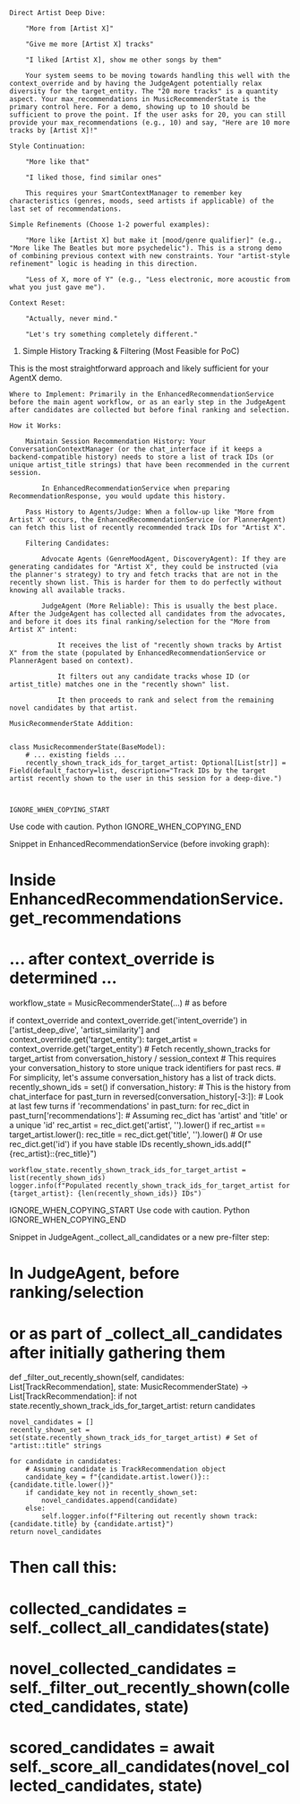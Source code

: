     Direct Artist Deep Dive:

        "More from [Artist X]"

        "Give me more [Artist X] tracks"

        "I liked [Artist X], show me other songs by them"

        Your system seems to be moving towards handling this well with the context_override and by having the JudgeAgent potentially relax diversity for the target_entity. The "20 more tracks" is a quantity aspect. Your max_recommendations in MusicRecommenderState is the primary control here. For a demo, showing up to 10 should be sufficient to prove the point. If the user asks for 20, you can still provide your max_recommendations (e.g., 10) and say, "Here are 10 more tracks by [Artist X]!"

    Style Continuation:

        "More like that"

        "I liked those, find similar ones"

        This requires your SmartContextManager to remember key characteristics (genres, moods, seed artists if applicable) of the last set of recommendations.

    Simple Refinements (Choose 1-2 powerful examples):

        "More like [Artist X] but make it [mood/genre qualifier]" (e.g., "More like The Beatles but more psychedelic"). This is a strong demo of combining previous context with new constraints. Your "artist-style refinement" logic is heading in this direction.

        "Less of X, more of Y" (e.g., "Less electronic, more acoustic from what you just gave me").

    Context Reset:

        "Actually, never mind."

        "Let's try something completely different."

1. Simple History Tracking & Filtering (Most Feasible for PoC)

This is the most straightforward approach and likely sufficient for your AgentX demo.

    Where to Implement: Primarily in the EnhancedRecommendationService before the main agent workflow, or as an early step in the JudgeAgent after candidates are collected but before final ranking and selection.

    How it Works:

        Maintain Session Recommendation History: Your ConversationContextManager (or the chat_interface if it keeps a backend-compatible history) needs to store a list of track IDs (or unique artist_title strings) that have been recommended in the current session.

            In EnhancedRecommendationService when preparing RecommendationResponse, you would update this history.

        Pass History to Agents/Judge: When a follow-up like "More from Artist X" occurs, the EnhancedRecommendationService (or PlannerAgent) can fetch this list of recently recommended track IDs for "Artist X".

        Filtering Candidates:

            Advocate Agents (GenreMoodAgent, DiscoveryAgent): If they are generating candidates for "Artist X", they could be instructed (via the planner's strategy) to try and fetch tracks that are not in the recently shown list. This is harder for them to do perfectly without knowing all available tracks.

            JudgeAgent (More Reliable): This is usually the best place. After the JudgeAgent has collected all candidates from the advocates, and before it does its final ranking/selection for the "More from Artist X" intent:

                It receives the list of "recently shown tracks by Artist X" from the state (populated by EnhancedRecommendationService or PlannerAgent based on context).

                It filters out any candidate tracks whose ID (or artist_title) matches one in the "recently shown" list.

                It then proceeds to rank and select from the remaining novel candidates by that artist.

    MusicRecommenderState Addition:

          
    class MusicRecommenderState(BaseModel):
        # ... existing fields ...
        recently_shown_track_ids_for_target_artist: Optional[List[str]] = Field(default_factory=list, description="Track IDs by the target artist recently shown to the user in this session for a deep-dive.")

        

    IGNORE_WHEN_COPYING_START

Use code with caution. Python
IGNORE_WHEN_COPYING_END

Snippet in EnhancedRecommendationService (before invoking graph):

      
# Inside EnhancedRecommendationService.get_recommendations
# ... after context_override is determined ...
workflow_state = MusicRecommenderState(...) # as before

if context_override and context_override.get('intent_override') in ['artist_deep_dive', 'artist_similarity'] and context_override.get('target_entity'):
    target_artist = context_override.get('target_entity')
    # Fetch recently_shown_tracks for target_artist from conversation_history / session_context
    # This requires your conversation_history to store unique track identifiers for past recs.
    # For simplicity, let's assume conversation_history has a list of track dicts.
    recently_shown_ids = set()
    if conversation_history: # This is the history from chat_interface
        for past_turn in reversed(conversation_history[-3:]): # Look at last few turns
            if 'recommendations' in past_turn:
                for rec_dict in past_turn['recommendations']:
                    # Assuming rec_dict has 'artist' and 'title' or a unique 'id'
                    rec_artist = rec_dict.get('artist', '').lower()
                    if rec_artist == target_artist.lower():
                        rec_title = rec_dict.get('title', '').lower()
                        # Or use rec_dict.get('id') if you have stable IDs
                        recently_shown_ids.add(f"{rec_artist}::{rec_title}")

    workflow_state.recently_shown_track_ids_for_target_artist = list(recently_shown_ids)
    logger.info(f"Populated recently_shown_track_ids_for_target_artist for {target_artist}: {len(recently_shown_ids)} IDs")

    

IGNORE_WHEN_COPYING_START
Use code with caution. Python
IGNORE_WHEN_COPYING_END

Snippet in JudgeAgent._collect_all_candidates or a new pre-filter step:

      
# In JudgeAgent, before ranking/selection
# or as part of _collect_all_candidates after initially gathering them

def _filter_out_recently_shown(self, candidates: List[TrackRecommendation], state: MusicRecommenderState) -> List[TrackRecommendation]:
    if not state.recently_shown_track_ids_for_target_artist:
        return candidates

    novel_candidates = []
    recently_shown_set = set(state.recently_shown_track_ids_for_target_artist) # Set of "artist::title" strings

    for candidate in candidates:
        # Assuming candidate is TrackRecommendation object
        candidate_key = f"{candidate.artist.lower()}::{candidate.title.lower()}"
        if candidate_key not in recently_shown_set:
            novel_candidates.append(candidate)
        else:
            self.logger.info(f"Filtering out recently shown track: {candidate.title} by {candidate.artist}")
    return novel_candidates

# Then call this:
# collected_candidates = self._collect_all_candidates(state)
# novel_collected_candidates = self._filter_out_recently_shown(collected_candidates, state)
# scored_candidates = await self._score_all_candidates(novel_collected_candidates, state)

    
